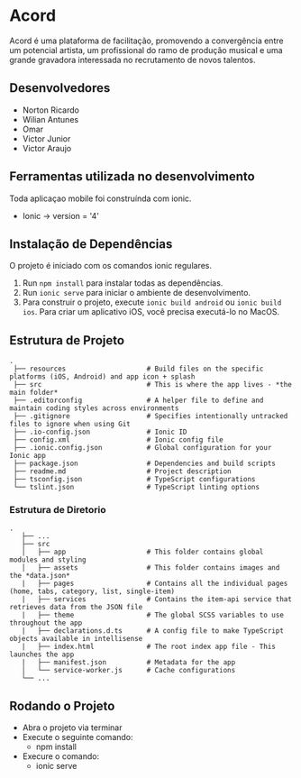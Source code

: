 # Acord

Acord é uma plataforma de facilitação, promovendo a convergência entre um potencial artista, um profissional do ramo de produção musical e uma grande gravadora interessada no recrutamento de novos talentos.

## Desenvolvedores

* Norton Ricardo
* Wilian Antunes
* Omar
* Victor Junior 
* Victor Araujo 

## Ferramentas utilizada no desenvolvimento

Toda aplicaçao mobile foi construínda com ionic.
* Ionic     -> version = '4'

## Instalação de Dependências
O projeto é iniciado com os comandos ionic regulares.

1. Run `npm install` para instalar todas as dependências.
2. Run `ionic serve` para iniciar o ambiente de desenvolvimento.
3. Para construir o projeto, execute `ionic build android` ou `ionic build ios`. Para criar um aplicativo iOS, você precisa executá-lo no MacOS.


## Estrutura de Projeto

```
.
 ├── resources                    # Build files on the specific platforms (iOS, Android) and app icon + splash
 ├── src                          # This is where the app lives - *the main folder*
 ├── .editorconfig                # A helper file to define and maintain coding styles across environments
 ├── .gitignore                   # Specifies intentionally untracked files to ignore when using Git
 ├── .io-config.json              # Ionic ID
 ├── config.xml                   # Ionic config file
 ├── .ionic.config.json           # Global configuration for your Ionic app
 ├── package.json                 # Dependencies and build scripts
 ├── readme.md                    # Project description
 ├── tsconfig.json                # TypeScript configurations
 └── tslint.json                  # TypeScript linting options
```

### Estrutura de Diretorio
```
.
   ├── ...
   ├── src                       
   │   ├── app                    # This folder contains global modules and styling
   │   ├── assets                 # This folder contains images and the *data.json*
   |   ├── pages                  # Contains all the individual pages (home, tabs, category, list, single-item)
   |   ├── services               # Contains the item-api service that retrieves data from the JSON file
   |   ├── theme                  # The global SCSS variables to use throughout the app
   |   ├── declarations.d.ts      # A config file to make TypeScript objects available in intellisense
   |   ├── index.html             # The root index app file - This launches the app
   |   ├── manifest.json          # Metadata for the app
   │   └── service-worker.js      # Cache configurations
   └── ...
```


## Rodando o Projeto
- Abra o projeto via terminar
- Execute o seguinte comando:   
  - npm install
- Execure o comando:
  - ionic serve

